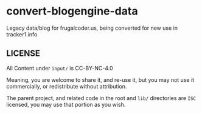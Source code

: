 # convert-blogengine-data

Legacy data/blog for frugalcoder.us, being converted for new use in tracker1.info

## LICENSE

All Content under `input/` is CC-BY-NC-4.0

Meaning, you are welcome to share it, and re-use it, 
but you may not use it commercially, or redistribute 
without attribution.

The parent project, and related code in the root and `lib/`
directories are `ISC` licensed, you may use that portion as 
you wish. 
